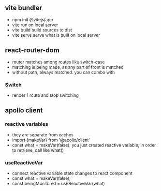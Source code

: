 ## vite bundler

- npm init @vitejs/app
- vite
  run on local server
- vite build
  build sources to dist
- vite serve
  serve what is built on local server

## react-router-dom

- router matches among routes like switch-case
- matching is being made, as any part of front is matched
- <Route> without path, always matched. you can combo with <Switch>

### Switch

- render 1 route and stop switching

## apollo client

### reactive variables

- they are separate from caches
- import {makeVar} from '@apollo/client'
- const what = makeVar(false);
  you just created reactive variable, in order to retrieve, call like what()

### useReactiveVar

- connect reactive variable state changes to react component
- const what = makeVar(false);
- const beingMonitored = useReactiveVar(what)
